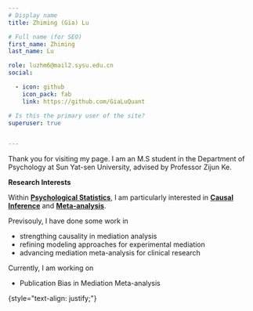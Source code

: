 ```yaml
---
# Display name
title: Zhiming (Gia) Lu

# Full name (for SEO)
first_name: Zhiming
last_name: Lu

role: luzhm6@mail2.sysu.edu.cn
social:

  - icon: github
    icon_pack: fab
    link: https://github.com/GiaLuQuant

# Is this the primary user of the site?
superuser: true


---
```


Thank you for visiting my page. I am an M.S student in the Department of Psychology at Sun Yat-sen University, advised by Professor Zijun Ke. 


**Research Interests** 

Within [**Psychological Statistics**](https://en.wikipedia.org/wiki/Psychological_statistics), I am particularly interested in [**Causal Inference**](https://en.wikipedia.org/wiki/Causal_inference) and [**Meta-analysis**](https://en.wikipedia.org/wiki/Meta-analysis).

Previsouly, I have done some work in
- strengthing causality in mediation analysis
- refining modeling approaches for experimental mediation
- advancing mediation meta-analysis for clinical research


Currently, I am working on

- Publication Bias in Mediation Meta-analysis 



{style="text-align: justify;"}
